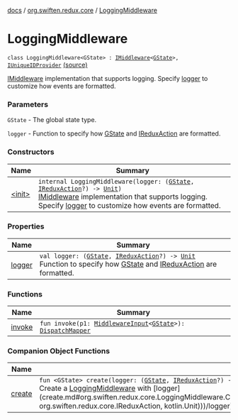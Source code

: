 [docs](../../index.md) / [org.swiften.redux.core](../index.md) / [LoggingMiddleware](./index.md)

# LoggingMiddleware

`class LoggingMiddleware<GState> : `[`IMiddleware`](../-i-middleware.md)`<`[`GState`](index.md#GState)`>, `[`IUniqueIDProvider`](../-i-unique-i-d-provider/index.md) [(source)](https://github.com/protoman92/KotlinRedux/tree/master/common\common-core\src\main\kotlin/org/swiften/redux/core/LoggingMiddleware.kt#L18)

[IMiddleware](../-i-middleware.md) implementation that supports logging. Specify [logger](logger.md) to customize how events
are formatted.

### Parameters

`GState` - The global state type.

`logger` - Function to specify how [GState](index.md#GState) and [IReduxAction](../-i-redux-action.md) are formatted.

### Constructors

| Name | Summary |
|---|---|
| [&lt;init&gt;](-init-.md) | `internal LoggingMiddleware(logger: (`[`GState`](index.md#GState)`, `[`IReduxAction`](../-i-redux-action.md)`?) -> `[`Unit`](https://kotlinlang.org/api/latest/jvm/stdlib/kotlin/-unit/index.html)`)`<br>[IMiddleware](../-i-middleware.md) implementation that supports logging. Specify [logger](logger.md) to customize how events are formatted. |

### Properties

| Name | Summary |
|---|---|
| [logger](logger.md) | `val logger: (`[`GState`](index.md#GState)`, `[`IReduxAction`](../-i-redux-action.md)`?) -> `[`Unit`](https://kotlinlang.org/api/latest/jvm/stdlib/kotlin/-unit/index.html)<br>Function to specify how [GState](index.md#GState) and [IReduxAction](../-i-redux-action.md) are formatted. |

### Functions

| Name | Summary |
|---|---|
| [invoke](invoke.md) | `fun invoke(p1: `[`MiddlewareInput`](../-middleware-input/index.md)`<`[`GState`](index.md#GState)`>): `[`DispatchMapper`](../-dispatch-mapper.md) |

### Companion Object Functions

| Name | Summary |
|---|---|
| [create](create.md) | `fun <GState> create(logger: (`[`GState`](create.md#GState)`, `[`IReduxAction`](../-i-redux-action.md)`?) -> `[`Unit`](https://kotlinlang.org/api/latest/jvm/stdlib/kotlin/-unit/index.html)` = { s, a -> println("Redux: action $a, state $s") }): `[`IMiddleware`](../-i-middleware.md)`<`[`GState`](create.md#GState)`>`<br>Create a [LoggingMiddleware](./index.md) with [logger](create.md#org.swiften.redux.core.LoggingMiddleware.Companion$create(kotlin.Function2((org.swiften.redux.core.LoggingMiddleware.Companion.create.GState, org.swiften.redux.core.IReduxAction, kotlin.Unit)))/logger). |
